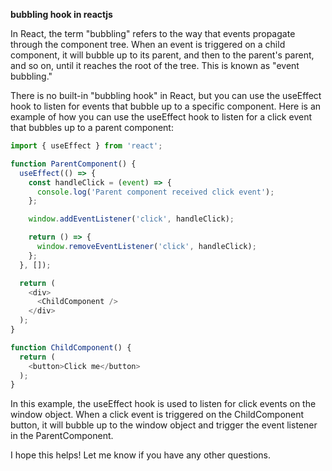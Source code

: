 **bubbling hook in reactjs**

In React, the term "bubbling" refers to the way that events propagate through the component tree. When an event is triggered on a child component, it will bubble up to its parent, and then to the parent's parent, and so on, until it reaches the root of the tree. This is known as "event bubbling."

There is no built-in "bubbling hook" in React, but you can use the useEffect hook to listen for events that bubble up to a specific component. Here is an example of how you can use the useEffect hook to listen for a click event that bubbles up to a parent component:

```js
import { useEffect } from 'react';

function ParentComponent() {
  useEffect(() => {
    const handleClick = (event) => {
      console.log('Parent component received click event');
    };

    window.addEventListener('click', handleClick);

    return () => {
      window.removeEventListener('click', handleClick);
    };
  }, []);

  return (
    <div>
      <ChildComponent />
    </div>
  );
}

function ChildComponent() {
  return (
    <button>Click me</button>
  );
}

```

In this example, the useEffect hook is used to listen for click events on the window object. When a click event is triggered on the ChildComponent button, it will bubble up to the window object and trigger the event listener in the ParentComponent.

I hope this helps! Let me know if you have any other questions.